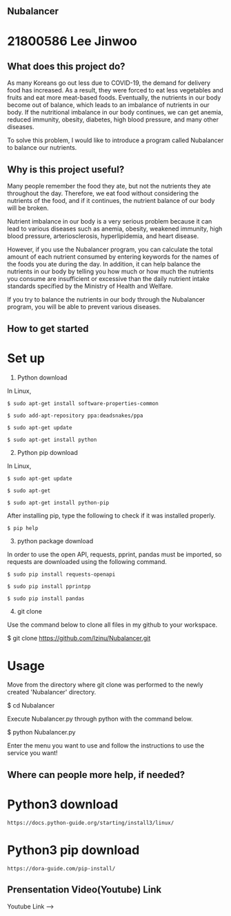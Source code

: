 ## Nubalancer

# 21800586 Lee Jinwoo

## What does this project do?

As many Koreans go out less due to COVID-19, the demand for delivery food has increased. As a result, they were forced to eat less vegetables and fruits and eat more meat-based foods. Eventually, the nutrients in our body become out of balance, which leads to an imbalance of nutrients in our body. If the nutritional imbalance in our body continues, we can get anemia, reduced immunity, obesity, diabetes, high blood pressure, and many other diseases. 

To solve this problem, I would like to introduce a program called Nubalancer to balance our nutrients.

## Why is this project useful?

Many people remember the food they ate, but not the nutrients they ate throughout the day. Therefore, we eat food without considering the nutrients of the food, and if it continues, the nutrient balance of our body will be broken. 

Nutrient imbalance in our body is a very serious problem because it can lead to various diseases such as anemia, obesity, weakened immunity, high blood pressure, arteriosclerosis, hyperlipidemia, and heart disease.

However, if you use the Nubalancer program, you can calculate the total amount of each nutrient consumed by entering keywords for the names of the foods you ate during the day. In addition, it can help balance the nutrients in our body by telling you how much or how much the nutrients you consume are insufficient or excessive than the daily nutrient intake standards specified by the Ministry of Health and Welfare.

If you try to balance the nutrients in our body through the Nubalancer program, you will be able to prevent various diseases.

## How to get started

# Set up

 1) Python download
  
  In Linux,
    
    $ sudo apt-get install software-properties-common
    
    $ sudo add-apt-repository ppa:deadsnakes/ppa
    
    $ sudo apt-get update
    
    $ sudo apt-get install python

 2) Python pip download
  
  In Linux,
    
    $ sudo apt-get update
    
    $ sudo apt-get
    
    $ sudo apt-get install python-pip
 
 After installing pip, type the following to check if it was installed properly.
    
    $ pip help
 
 3) python package download
  
  In order to use the open API, requests, pprint, pandas must be imported, so requests are downloaded using the following command.
  
    $ sudo pip install requests-openapi
    
    $ sudo pip install pprintpp
    
    $ sudo pip install pandas
 
 4) git clone

  Use the command below to clone all files in my github to your workspace.
  
  $ git clone https://github.com/lzinu/Nubalancer.git
  
# Usage
  Move from the directory where git clone was performed to the newly created 'Nubalancer' directory.
  
  $ cd Nubalancer
  
  Execute Nubalancer.py through python with the command below.
  
  $ python Nubalancer.py
  
  Enter the menu you want to use and follow the instructions to use the service you want!
  
  
## Where can people more help, if needed?
  # Python3 download
    https://docs.python-guide.org/starting/install3/linux/
  # Python3 pip download
    https://dora-guide.com/pip-install/
  



## Prensentation Video(Youtube) Link

Youtube Link --> 
